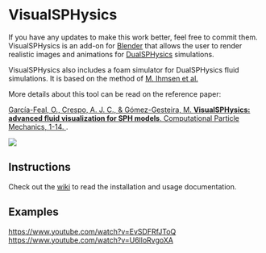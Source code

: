 # VisualSPHysics
If you have any updates to make this work better, feel free to commit them.
VisualSPHysics is an add-on for [Blender](https://www.blender.org/) that allows the user to render realistic images and animations for [DualSPHysics](http://dual.sphysics.org/) simulations.

VisualSPHysics also includes a foam simulator for DualSPHysics fluid simulations. It is based on the method of [M. Ihmsen et al.](https://doi.org/10.1007/s00371-012-0697-9)

More details about this tool can be read on the reference paper:

[García-Feal, O., Crespo, A. J. C., & Gómez-Gesteira, M. **VisualSPHysics: advanced fluid visualization for SPH models**. Computational Particle Mechanics, 1-14.
](https://link.springer.com/article/10.1007/s40571-020-00386-7).

![](http://dual.sphysics.org/blender/img/screenshot.png)

## Instructions
Check out the [wiki](https://github.com/EPhysLab-UVigo/VisualSPHysics/wiki) to read the installation and usage documentation.

## Examples

https://www.youtube.com/watch?v=EvSDFRfJToQ
https://www.youtube.com/watch?v=U6lloRvgoXA
